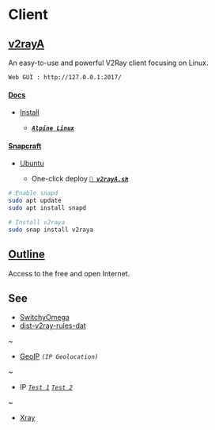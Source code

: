 
# Client


## [v2rayA](https://v2raya.org/)

An easy-to-use and powerful V2Ray client focusing on Linux.

`Web GUI : http://127.0.0.1:2017/`

#### [Docs](https://v2raya.org/docs/)

- [Install](https://v2raya.org/docs/prologue/installation/)

  - [***`Alpine Linux`***](https://v2raya.org/docs/prologue/installation/alpine/)

#### [Snapcraft](https://snapcraft.io/v2raya)

- [Ubuntu](https://snapcraft.io/install/v2raya/ubuntu)

  - One-click deploy [***`🚀 v2rayA.sh`***](v2rayA.sh)

```sh
# Enable snapd
sudo apt update
sudo apt install snapd

# Install v2raya
sudo snap install v2raya
```


## [Outline](https://getoutline.org/zh-CN/)

Access to the free and open Internet.


## See

- [SwitchyOmega](https://github.com/FelisCatus/SwitchyOmega)
- [dist-v2ray-rules-dat](https://github.com/v2rayA/dist-v2ray-rules-dat)

~

- [GeoIP](https://www.maxmind.com/) *`(IP Geolocation)`*

~

- IP [*`Test 1`*](http://ip111.cn) [*`Test 2`*](http://ip125.com/)

~

- [Xray](https://github.com/XTLS/Xray-core#gui-clients)
